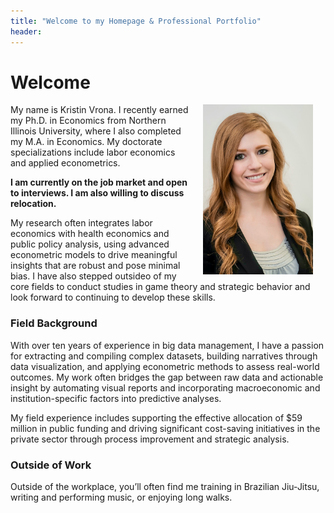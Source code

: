 ```yaml
---
title: "Welcome to my Homepage & Professional Portfolio"
header:
---
```


# Welcome​

<img src="https://github.com/kristin-vrona/Vrona-Profile/blob/master/assets/images/Vrona Kristin.jpeg?raw=true" width="35%" hspace="20" align="right">

My name is Kristin Vrona. I recently earned my Ph.D. in Economics from Northern Illinois University, where I also completed my M.A. in Economics. My doctorate specializations include labor economics and applied econometrics.  

**I am currently on the job market and open to interviews. I am also willing to discuss relocation.**

My research often integrates labor economics with health economics and public policy analysis, using advanced econometric models to drive meaningful insights that are robust and pose minimal bias. I have also stepped outsideo of my core fields to conduct studies in game theory and strategic behavior and look forward to continuing to develop these skills.


### Field Background

With over ten years of experience in big data management, I have a passion for extracting and compiling complex datasets, building narratives through data visualization, and applying econometric methods to assess real-world outcomes. My work often bridges the gap between raw data and actionable insight by automating visual reports and incorporating macroeconomic and institution-specific factors into predictive analyses.

My field experience includes supporting the effective allocation of $59 million in public funding and driving significant cost-saving initiatives in the private sector through process improvement and strategic analysis.



### Outside of Work

Outside of the workplace, you’ll often find me training in Brazilian Jiu-Jitsu, writing and performing music, or enjoying long walks. 


